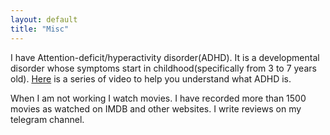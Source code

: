 ```yaml
---
layout: default
title: "Misc"
---
```


   I have Attention-deficit/hyperactivity disorder(ADHD). It is a developmental disorder whose symptoms start in childhood(specifically from 3 to 7 years old). [Here](https://youtube.com/playlist?list=PLzBixSjmbc8eFl6UX5_wWGP8i0mAs-cvY) is a series of video to help you understand what ADHD is.

   When I am not working I watch movies. I have recorded more than 1500 movies as watched on IMDB and other websites. I write reviews on my telegram channel.
